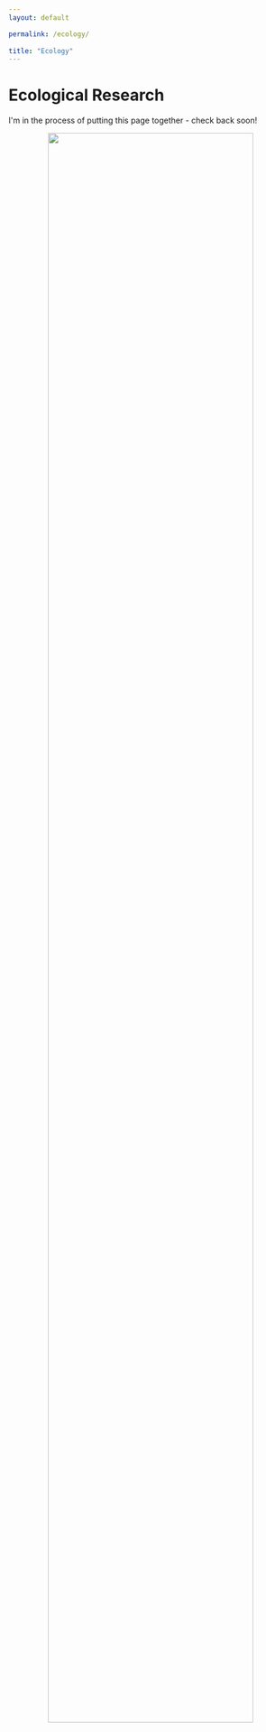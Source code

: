 ```yaml
---
layout: default

permalink: /ecology/
  
title: "Ecology"
---
```

  
# Ecological Research


I'm in the process of putting this page together - check back soon!
<br />
<div style="text-align:center"><img src="https://benjburgess.github.io/assets/Ecologyflow.jpg" width="85%"/></div>
<br />